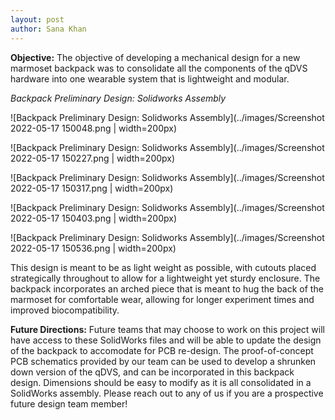 ```yaml
---
layout: post
author: Sana Khan
---
```


**Objective:** 
The objective of developing a mechanical design for a new marmoset backpack was to consolidate all the components of the qDVS hardware into one wearable system that is lightweight and modular. 

_Backpack Preliminary Design: Solidworks Assembly_

![Backpack Preliminary Design: Solidworks Assembly](../images/Screenshot 2022-05-17 150048.png | width=200px)

![Backpack Preliminary Design: Solidworks Assembly](../images/Screenshot 2022-05-17 150227.png | width=200px)

![Backpack Preliminary Design: Solidworks Assembly](../images/Screenshot 2022-05-17 150317.png | width=200px)

![Backpack Preliminary Design: Solidworks Assembly](../images/Screenshot 2022-05-17 150403.png | width=200px)

![Backpack Preliminary Design: Solidworks Assembly](../images/Screenshot 2022-05-17 150536.png | width=200px)

This design is meant to be as light weight as possible, with cutouts placed strategically throughout to allow for a lightweight yet sturdy enclosure. The backpack incorporates an arched piece that is meant to hug the back of the marmoset for comfortable wear, allowing for longer experiment times and improved biocompatibility. 

**Future Directions:**
Future teams that may choose to work on this project will have access to these SolidWorks files and will be able to update the design of the backpack to accomodate for PCB re-design. The proof-of-concept PCB schematics provided by our team can be used to develop a shrunken down version of the qDVS, and can be incorporated in this backpack design. Dimensions should be easy to modify as it is all consolidated in a SolidWorks assembly. Please reach out to any of us if you are a prospective future design team member!


